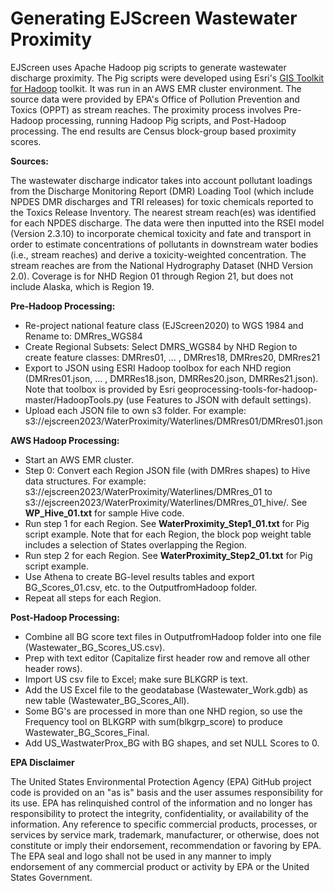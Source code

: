 # **Generating EJScreen Wastewater Proximity**

EJScreen uses Apache Hadoop pig scripts to generate wastewater discharge proximity. The Pig scripts were developed using Esri's [GIS Toolkit for Hadoop](https://esri.github.io/gis-tools-for-hadoop/) toolkit. It was run in an AWS EMR cluster environment. The source data were provided by EPA's Office of Pollution Prevention and Toxics (OPPT) as stream reaches. The proximity process involves Pre-Hadoop processing, running Hadoop Pig scripts, and Post-Hadoop processing. The end results are Census block-group based proximity scores.

**Sources:**

The wastewater discharge indicator takes into account pollutant loadings from the Discharge Monitoring Report (DMR) Loading Tool (which include NPDES DMR discharges and TRI releases) for toxic chemicals reported to the Toxics Release Inventory. The nearest stream reach(es) was identified for each NPDES discharge. The data were then inputted into the RSEI model (Version 2.3.10) to incorporate chemical toxicity and fate and transport in order to estimate concentrations of pollutants in downstream water bodies (i.e., stream reaches) and derive a toxicity-weighted concentration. The stream reaches are from the National Hydrography Dataset (NHD Version 2.0). Coverage is for NHD Region 01 through Region 21, but does not include Alaska, which is Region 19.

**Pre-Hadoop Processing:**

- Re-project national feature class (EJScreen2020) to WGS 1984 and Rename to: DMRres\_WGS84
- Create Regional Subsets: Select DMRS\_WGS84 by NHD Region to create feature classes: DMRres01, … , DMRres18, DMRres20, DMRres21
- Export to JSON using ESRI Hadoop toolbox for each NHD region (DMRres01.json, … , DMRRes18.json, DMRRes20.json, DMRRes21.json). Note that toolbox is provided by Esri geoprocessing-tools-for-hadoop-master/HadoopTools.py (use Features to JSON with default settings).
- Upload each JSON file to own s3 folder. For example: s3://ejscreen2023/WaterProximity/Waterlines/DMRres01/DMRres01.json

**AWS Hadoop Processing:**

- Start an AWS EMR cluster.
- Step 0: Convert each Region JSON file (with DMRres shapes) to Hive data structures. For example: s3://ejscreen2023/WaterProximity/Waterlines/DMRres\_01 to s3://ejscreen2023/WaterProximity/Waterlines/DMRres\_01\_hive/. See **WP\_Hive\_01.txt** for sample Hive code.
- Run step 1 for each Region. See **WaterProximity\_Step1\_01.txt** for Pig script example. Note that for each Region, the block pop weight table includes a selection of States overlapping the Region.
- Run step 2 for each Region. See **WaterProximity\_Step2\_01.txt** for Pig script example.
- Use Athena to create BG-level results tables and export BG\_Scores\_01.csv, etc. to the OutputfromHadoop folder.
- Repeat all steps for each Region.

**Post-Hadoop Processing:**

- Combine all BG score text files in OutputfromHadoop folder into one file (Wastewater\_BG\_Scores\_US.csv).
- Prep with text editor (Capitalize first header row and remove all other header rows).
- Import US csv file to Excel; make sure BLKGRP is text.
- Add the US Excel file to the geodatabase (Wastewater\_Work.gdb) as new table (Wastewater\_BG\_Scores\_All).
- Some BG's are processed in more than one NHD region, so use the Frequency tool on BLKGRP with sum(blkgrp\_score) to produce Wastewater\_BG\_Scores\_Final.
- Add US\_WastwaterProx\_BG with BG shapes, and set NULL Scores to 0.

**EPA Disclaimer**

The United States Environmental Protection Agency (EPA) GitHub project code is provided on an "as is" basis and the user assumes responsibility for its use. EPA has relinquished control of the information and no longer has responsibility to protect the integrity, confidentiality, or availability of the information. Any reference to specific commercial products, processes, or services by service mark, trademark, manufacturer, or otherwise, does not constitute or imply their endorsement, recommendation or favoring by EPA. The EPA seal and logo shall not be used in any manner to imply endorsement of any commercial product or activity by EPA or the United States Government.
